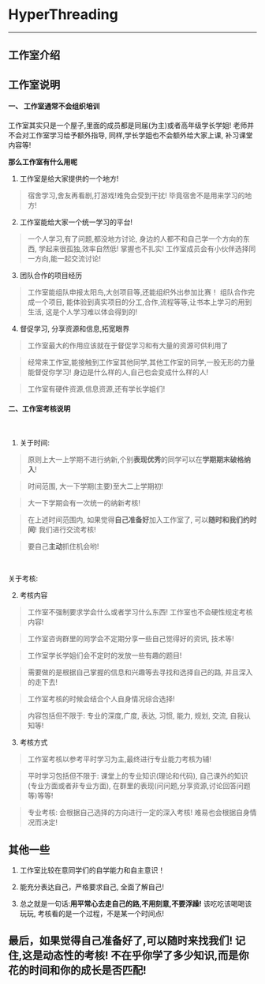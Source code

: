 # HyperThreading

<hr>

## 工作室介绍

## 工作室说明

#### 一、 工作室通常不会组织培训

工作室其实只是一个屋子,里面的成员都是同届(为主)或者高年级学长学姐! 老师并不会对工作室学习给予额外指导, 同样,学长学姐也不会额外给大家上课, 补习课堂内容等! 

**那么工作室有什么用呢**

1. 工作室是给大家提供的一个地方!

> 宿舍学习,舍友再看剧,打游戏!难免会受到干扰! 毕竟宿舍不是用来学习的地方!

2. 工作室能给大家一个统一学习的平台!

> 一个人学习,有了问题,都没地方讨论, 身边的人都不和自己学一个方向的东西, 学起来很孤独,效率自然低! 掌握也不扎实! 工作室成员会有小伙伴选择同一方向,能一起交流讨论!

3. 团队合作的项目经历

> 工作室能组队申报太阳鸟,大创项目等,还能组织外出参加比赛！ 组队合作完成一个项目, 能体验到真实项目的分工,合作,流程等等,让书本上学习的用到生活, 这是个人学习难以体会得到的!

4. 督促学习, 分享资源和信息,拓宽眼界

> 工作室最大的作用应该就在于督促学习和有大量的资源可供利用了

> 经常来工作室,能接触到工作室其他同学,其他工作室的同学,一股无形的力量能督促你学习! 身边是什么样的人,自己也会变成什么样的人!

> 工作室有硬件资源,信息资源,还有学长学姐们!


#### 二、工作室考核说明

<br>

1. 关于时间:

> 原则上大一上学期不进行纳新,个别**表现优秀**的同学可以在**学期期末破格纳入**!

> 时间范围, 大一下学期(主要)至大二上学期初!

> 大一下学期会有一次统一的纳新考核!

> 在上述时间范围内, 如果觉得**自己准备好**加入工作室了, 可以**随时和我们约时间**! 我们进行交流考核!

> 要自己**主动**抓住机会哟!

<br>

关于考核:

2. 考核内容

> 工作室不强制要求学会什么或者学习什么东西! 工作室也不会硬性规定考核内容!

> 工作室咨询群里的同学会不定期分享一些自己觉得好的资讯, 技术等!

> 工作室学长学姐们会不定时的发放一些有趣的题目!

> 需要做的是根据自己掌握的信息和兴趣等去寻找和选择自己的路, 并且深入的走下去!

> 工作室考核的时候会结合个人自身情况综合选择!

> 内容包括但不限于: 专业的深度,广度, 表达, 习惯, 能力, 规划, 交流, 自我认知等!

3. 考核方式

> 工作室考核以参考平时学习为主,最终进行专业能力考核为辅!

> 平时学习包括但不限于: 课堂上的专业知识(理论和代码), 自己课外的知识(专业方面或者非专业方面), 在群里的表现(问问题,分享资源,讨论回答问题等)等等!

> 专业考核: 会根据自己选择的方向进行一定的深入考核! 难易也会根据自身情况而决定!


## 其他一些

1. 工作室比较在意同学们的自学能力和自主意识！

2. 能充分表达自己，严格要求自己, 全面了解自己!

3. 总之就是一句话:**用平常心去走自己的路,不用刻意,不要浮躁!** 该吃吃该喝喝该玩玩, 考核看的是一个过程，不是某一个时间点!

## 最后，如果觉得自己准备好了,可以随时来找我们! 记住,这是动态性的考核! 不在乎你学了多少知识,而是你花的时间和你的成长是否匹配!
